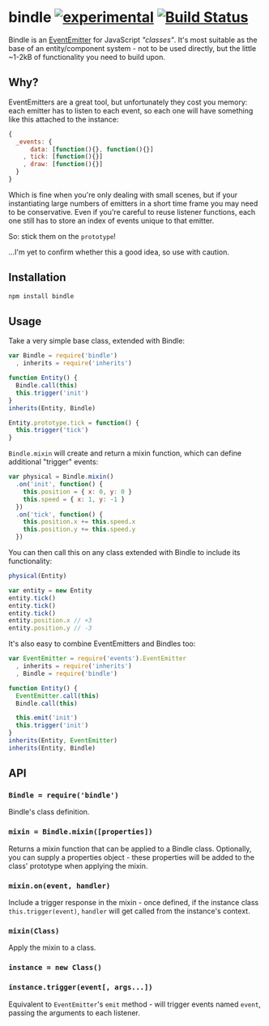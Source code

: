 # bindle [![experimental](https://rawgithub.com/hughsk/stability-badges/master/dist/experimental.svg)](http://github.com/hughsk/stability-badges) [![Build Status](https://travis-ci.org/hughsk/bindle.png?branch=master)](https://travis-ci.org/hughsk/bindle) #

Bindle is an [EventEmitter](http://nodejs.org/api/events.html#events_class_events_eventemitter) for JavaScript *"classes"*. It's most
suitable as the base of an entity/component system - not to be used directly,
but the little ~1-2kB of functionality you need to build upon.

## Why? ##

EventEmitters are a great tool, but unfortunately they cost you memory:
each emitter has to listen to each event, so each one will have something like
this attached to the instance:

``` javascript
{
  _events: {
      data: [function(){}, function(){}]
    , tick: [function(){}]
    , draw: [function(){}]
  }
}
```

Which is fine when you're only dealing with small scenes, but if your
instantiating large numbers of emitters in a short time frame you may
need to be conservative. Even if you're careful to reuse listener functions,
each one still has to store an index of events unique to that emitter.

So: stick them on the `prototype`!

...I'm yet to confirm whether this a good idea, so use with caution.

## Installation ##

``` bash
npm install bindle
```

## Usage ##

Take a very simple base class, extended with Bindle:

``` javascript
var Bindle = require('bindle')
  , inherits = require('inherits')

function Entity() {
  Bindle.call(this)
  this.trigger('init')
}
inherits(Entity, Bindle)

Entity.prototype.tick = function() {
  this.trigger('tick')
}
```

`Bindle.mixin` will create and return a mixin function, which can define
additional "trigger" events:

``` javascript
var physical = Bindle.mixin()
  .on('init', function() {
    this.position = { x: 0, y: 0 }
    this.speed = { x: 1, y: -1 }
  })
  .on('tick', function() {
    this.position.x += this.speed.x
    this.position.y += this.speed.y
  })
```

You can then call this on any class extended with Bindle to include its
functionality:

``` javascript
physical(Entity)

var entity = new Entity
entity.tick()
entity.tick()
entity.tick()
entity.position.x // +3
entity.position.y // -3
```

It's also easy to combine EventEmitters and Bindles too:

``` javascript
var EventEmitter = require('events').EventEmitter
  , inherits = require('inherits')
  , Bindle = require('bindle')

function Entity() {
  EventEmitter.call(this)
  Bindle.call(this)

  this.emit('init')
  this.trigger('init')
}
inherits(Entity, EventEmitter)
inherits(Entity, Bindle)
```

## API ##

### `Bindle = require('bindle')` ###

Bindle's class definition.

### `mixin = Bindle.mixin([properties])` ###

Returns a mixin function that can be applied to a Bindle class. Optionally,
you can supply a properties object - these properties will be added to the
class' prototype when applying the mixin.

### `mixin.on(event, handler)` ###

Include a trigger response in the mixin - once defined, if the instance class
`this.trigger(event)`, `handler` will get called from the instance's context.

### `mixin(Class)` ###

Apply the mixin to a class.

### `instance = new Class()` ###
### `instance.trigger(event[, args...])` ###

Equivalent to `EventEmitter`'s `emit` method - will trigger events named
`event`, passing the arguments to each listener.
